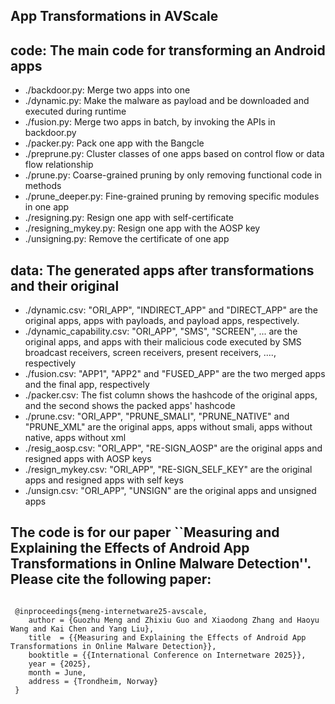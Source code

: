 <H2>App Transformations in AVScale</H2>

## code: The main code for transforming an Android apps
+ ./backdoor.py:   Merge two apps into one
+ ./dynamic.py:    Make the malware as payload and be downloaded and executed during runtime
+ ./fusion.py:     Merge two apps in batch, by invoking the APIs in backdoor.py
+ ./packer.py:     Pack one app with the Bangcle
+ ./preprune.py:   Cluster classes of one apps based on control flow or data flow relationship
+ ./prune.py:		Coarse-grained pruning by only removing functional code in methods
+ ./prune_deeper.py:	Fine-grained pruning by removing specific modules in one app
+ ./resigning.py:		Resign one app with self-certificate
+ ./resigning_mykey.py: Resign one app with the AOSP key
+ ./unsigning.py:		Remove the certificate of one app
  
 ## data: The generated apps after transformations and their original
 + ./dynamic.csv:    "ORI_APP", "INDIRECT_APP" and "DIRECT_APP" are the original apps, apps with payloads, and payload apps, respectively.
 + ./dynamic_capability.csv:  "ORI_APP", "SMS", "SCREEN", ... are the original apps, and apps with their malicious code executed by SMS broadcast receivers, screen receivers, present receivers, ...., respectively
 + ./fusion.csv:     "APP1", "APP2" and "FUSED_APP" are the two merged apps and the final app, respectively
 + ./packer.csv:     The fist column shows the hashcode of the original apps, and the second shows the packed apps' hashcode
 + ./prune.csv:		 "ORI_APP", "PRUNE_SMALI", "PRUNE_NATIVE" and "PRUNE_XML" are the original apps, apps without smali, apps without native, apps without xml
 + ./resig_aosp.csv: "ORI_APP", "RE-SIGN_AOSP" are the original apps and resigned apps with AOSP keys
 + ./resign_mykey.csv: "ORI_APP", "RE-SIGN_SELF_KEY" are the original apps and resigned apps with self keys
 + ./unsign.csv:		"ORI_APP", "UNSIGN" are the original apps and unsigned apps


<H2>The code is for our paper ``Measuring and Explaining the Effects of Android App Transformations in Online Malware Detection''. Please cite the following paper:</H2>

 <code>
 @inproceedings{meng-internetware25-avscale,
    author = {Guozhu Meng and Zhixiu Guo and Xiaodong Zhang and Haoyu Wang and Kai Chen and Yang Liu},
    title  = {{Measuring and Explaining the Effects of Android App Transformations in Online Malware Detection}},
    booktitle = {{International Conference on Internetware 2025}},
    year = {2025},
    month = June,
    address = {Trondheim, Norway}
 }
 </code>
